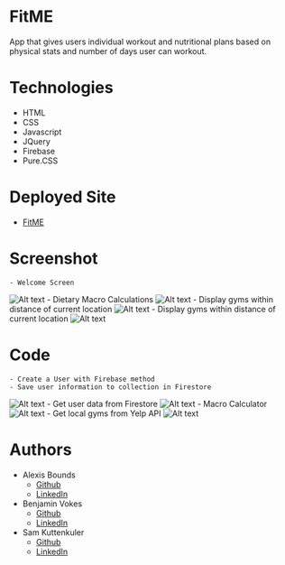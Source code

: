 # FitME
App that gives users individual workout and nutritional plans based on physical stats and number of days user can workout.
# Technologies
* HTML
* CSS
* Javascript
* JQuery
* Firebase
* Pure.CSS

# Deployed Site
* [FitME](https://skuttenkuler.github.io/FitME/)

# Screenshot
    - Welcome Screen
![Alt text](./images/screen.png?raw=true "Optional Title")
    - Dietary Macro Calculations
![Alt text](./images/screen2.png?raw=true "Optional Title")
    - Display gyms within distance of current location
![Alt text](./images/screen3.png?raw=true "Optional Title")
    - Display gyms within distance of current location
![Alt text](./images/screen4.png?raw=true "Optional Title")
# Code
    - Create a User with Firebase method
    - Save user information to collection in Firestore
![Alt text](./images/screen5.png?raw=true "Optional Title")
    - Get user data from Firestore
![Alt text](./images/screen6.png?raw=true "Optional Title")
    - Macro Calculator
![Alt text](./images/screen7.png?raw=true "Optional Title")
    - Get local gyms from Yelp API
![Alt text](./images/screen8.png?raw=true "Optional Title")

# Authors
- Alexis Bounds 
    - [Github](https://www.github.com/boundsalexis)
    - [LinkedIn](https://www.linkedin.com/in/alexis-bounds-9b7711169)
- Benjamin Vokes
    - [Github](https://www.github.com/benjivokes)
    - [LinkedIn](https://www.linkedin.com/in/benjamin-vokes-2420a8197)
- Sam Kuttenkuler
    - [Github](https://www.github.com/skuttenkuler)
    - [LinkedIn](https://www.linkedin.com/in/skdev91)